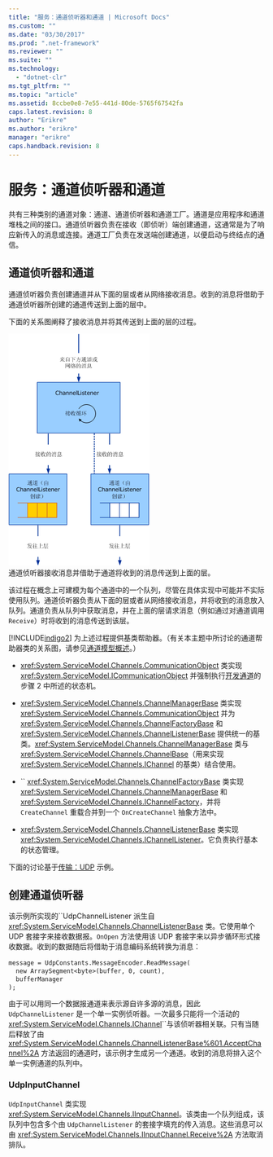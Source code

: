 ```yaml
---
title: "服务：通道侦听器和通道 | Microsoft Docs"
ms.custom: ""
ms.date: "03/30/2017"
ms.prod: ".net-framework"
ms.reviewer: ""
ms.suite: ""
ms.technology: 
  - "dotnet-clr"
ms.tgt_pltfrm: ""
ms.topic: "article"
ms.assetid: 8ccbe0e8-7e55-441d-80de-5765f67542fa
caps.latest.revision: 8
author: "Erikre"
ms.author: "erikre"
manager: "erikre"
caps.handback.revision: 8
---
```

# 服务：通道侦听器和通道
共有三种类别的通道对象：通道、通道侦听器和通道工厂。通道是应用程序和通道堆栈之间的接口。通道侦听器负责在接收（即侦听）端创建通道，这通常是为了响应新传入的消息或连接。通道工厂负责在发送端创建通道，以便启动与终结点的通信。  
  
## 通道侦听器和通道  
 通道侦听器负责创建通道并从下面的层或者从网络接收消息。收到的消息将借助于通道侦听器所创建的通道传送到上面的层中。  
  
 下面的关系图阐释了接收消息并将其传送到上面的层的过程。  
  
 ![通道侦听器和通道](../../../../docs/framework/wcf/extending/media/wcfc-wcfchannelsigure1highlevelc.gif "wcfc\_WCFChannelsigure1HighLevelc")  
通道侦听器接收消息并借助于通道将收到的消息传送到上面的层。  
  
 该过程在概念上可建模为每个通道中的一个队列，尽管在具体实现中可能并不实际使用队列。通道侦听器负责从下面的层或者从网络接收消息，并将收到的消息放入队列。通道负责从队列中获取消息，并在上面的层请求消息（例如通过对通道调用 `Receive`）时将收到的消息传送到该层。  
  
 [!INCLUDE[indigo2](../../../../includes/indigo2-md.md)] 为上述过程提供基类帮助器。（有关本主题中所讨论的通道帮助器类的关系图，请参见[通道模型概述](../../../../docs/framework/wcf/extending/channel-model-overview.md)。）  
  
-   <xref:System.ServiceModel.Channels.CommunicationObject> 类实现 <xref:System.ServiceModel.ICommunicationObject> 并强制执行[开发通道](../../../../docs/framework/wcf/extending/developing-channels.md)的步骤 2 中所述的状态机。  
  
-   <xref:System.ServiceModel.Channels.ChannelManagerBase> 类实现 <xref:System.ServiceModel.Channels.CommunicationObject> 并为 <xref:System.ServiceModel.Channels.ChannelFactoryBase> 和 <xref:System.ServiceModel.Channels.ChannelListenerBase> 提供统一的基类。<xref:System.ServiceModel.Channels.ChannelManagerBase> 类与 <xref:System.ServiceModel.Channels.ChannelBase>（用来实现 <xref:System.ServiceModel.Channels.IChannel> 的基类）结合使用。  
  
-   ``  <xref:System.ServiceModel.Channels.ChannelFactoryBase> 类实现 <xref:System.ServiceModel.Channels.ChannelManagerBase> 和 <xref:System.ServiceModel.Channels.IChannelFactory>，并将 `CreateChannel` 重载合并到一个 `OnCreateChannel` 抽象方法中。  
  
-   <xref:System.ServiceModel.Channels.ChannelListenerBase> 类实现 <xref:System.ServiceModel.Channels.IChannelListener>。它负责执行基本的状态管理。  
  
 下面的讨论基于[传输：UDP](../../../../docs/framework/wcf/samples/transport-udp.md) 示例。  
  
## 创建通道侦听器  
 该示例所实现的``UdpChannelListener 派生自 <xref:System.ServiceModel.Channels.ChannelListenerBase> 类。它使用单个 UDP 套接字来接收数据报。`OnOpen` 方法使用该 UDP 套接字来以异步循环形式接收数据。收到的数据随后将借助于消息编码系统转换为消息：  
  
```  
message = UdpConstants.MessageEncoder.ReadMessage(  
  new ArraySegment<byte>(buffer, 0, count),   
  bufferManager  
);  
```  
  
 由于可以用同一个数据报通道来表示源自许多源的消息，因此 `UdpChannelListener` 是一个单一实例侦听器。一次最多只能将一个活动的 <xref:System.ServiceModel.Channels.IChannel>``与该侦听器相关联。只有当随后释放了由 <xref:System.ServiceModel.Channels.ChannelListenerBase%601.AcceptChannel%2A> 方法返回的通道时，该示例才生成另一个通道。收到的消息将排入这个单一实例通道的队列中。  
  
### UdpInputChannel  
 `UdpInputChannel` 类实现 <xref:System.ServiceModel.Channels.IInputChannel>。该类由一个队列组成，该队列中包含多个由 `UdpChannelListener` 的套接字填充的传入消息。这些消息可以由 <xref:System.ServiceModel.Channels.IInputChannel.Receive%2A> 方法取消排队。